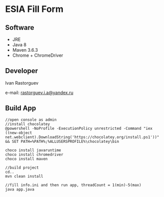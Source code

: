 # ESIA Fill Form
## Software
+ JRE
+ Java 8
+ Maven 3.6.3
+ Chrome + ChromeDriver
## Developer
Ivan Rastorguev

e-mail: rastorguev.i.a@yandex.ru
## Build App
```
//open console as admin
//install chocolatey
@powershell -NoProfile -ExecutionPolicy unrestricted -Command "iex ((new-object net.webclient).DownloadString('https://chocolatey.org/install.ps1'))" && SET PATH=%PATH%;%ALLUSERSPROFILE%\chocolatey\bin

choco install javaruntime
choco install chromedriver
choco install maven

//build project
cd..
mvn clean install

//fill info.ini and then run app, threadCount = 1(min)-5(max)
java app.java
```